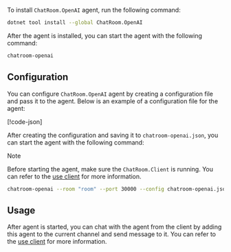 To install `ChatRoom.OpenAI` agent, run the following command:
```bash
dotnet tool install --global ChatRoom.OpenAI
```

After the agent is installed, you can start the agent with the following command:
```bash
chatroom-openai
```

## Configuration
You can configure `ChatRoom.OpenAI` agent by creating a configuration file and pass it to the agent. Below is an example of a configuration file for the agent:

[!code-json[](../../configuration/chatroom-openai.json)]

After creating the configuration and saving it to `chatroom-openai.json`, you can start the agent with the following command:

> [!NOTE]
> Before starting the agent, make sure the `ChatRoom.Client` is running.
> You can refer to the [use client](./use_client.md) for more information.

```bash
chatroom-openai --room "room" --port 30000 --config chatroom-openai.json
```

## Usage
After agent is started, you can chat with the agent from the client by adding this agent to the current channel and send message to it. You can refer to the [use client](./use_client.md) for more information.